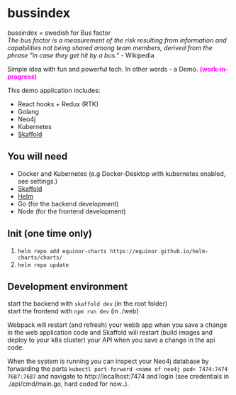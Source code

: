# bussindex 

bussindex = swedish for Bus factor  
*The bus factor is a measurement of the risk resulting from information and capabilities not being shared among team members, derived from the phrase "in case they get hit by a bus."* - Wikipedia

Simple idea with fun and powerful tech. In other words - a Demo. <span style="color:magenta">**(work-in-progress)** </span>

This demo application includes:  

- React hooks + Redux (RTK)  
- Golang
- Neo4j  
- Kubernetes
- [Skaffold](https://skaffold.dev/)


## You will need
* Docker and Kubernetes (e.g Docker-Desktop with kubernetes enabled, see settings.)  
* [Skaffold](https://skaffold.dev/)
* [Helm](https://helm.sh/docs/intro/install/)
* Go (for the backend development)
* Node (for the frontend development)


## Init (one time only)
1) `` helm repo add equinor-charts https://equinor.github.io/helm-charts/charts/ ``   
2) `` helm repo update ``  

## Development environment
start the backend with ``skaffold dev`` (in the root folder)  
start the frontend with ``npm run dev``  (in ./web)  

Webpack will restart (and refresh) your webb app when you save a change in the web application code and Skaffold will restart (build images and deploy to your k8s cluster) your API when you save a 
change in the api code.

When the system is running you can inspect your Neo4j database by forwarding the ports ``kubectl port-forward <name of neo4j pod> 7474:7474 7687:7687`` and navigate to http://localhost:7474 and login (see credentials in ./api/cmd/main.go, hard coded for now..).
